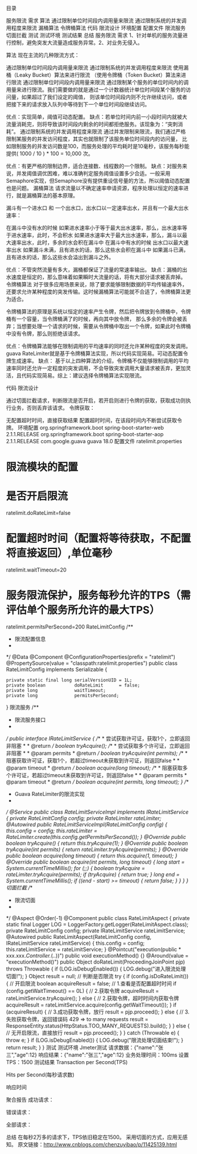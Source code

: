 目录

服务限流
需求
算法
通过限制单位时间段内调用量来限流
通过限制系统的并发调用程度来限流
漏桶算法
令牌桶算法
代码
限流设计
环境配置
配置文件
限流服务
切面拦截
测试
测试环境
测试结果
总结
服务限流
需求
1、针对单机的服务流量进行控制，避免突发大流量造成服务异常。2、对业务无侵入。

算法
现在主流的几种限流方式：

通过限制单位时间段内调用量来限流
通过限制系统的并发调用程度来限流
使用漏桶（Leaky Bucket）算法来进行限流
（使用令牌桶（Token Bucket）算法来进行限流
通过限制单位时间段内调用量来限流
通过限制某个服务的单位时间内的调用量来进行限流。我们需要做的就是通过一个计数器统计单位时间段某个服务的访问量，如果超过了我们设定的阈值，
则该单位时间段内则不允许继续访问，或者把接下来的请求放入队列中等待到下一个单位时间段继续访问。

优点：实现简单，阈值可动态配置。
缺点：若单位时间内前一小段时间内就被大流量消耗完，则将导致该时间段内剩余的时间都拒绝服务。该现象为：“突刺消耗”。
通过限制系统的并发调用程度来限流
通过并发限制来限流，我们通过严格限制某服务的并发访问程度，其实也就限制了该服务单位时间段内的访问量，
比如限制服务的并发访问数是100，而服务处理的平均耗时是10毫秒，该服务每秒能提供( 1000 / 10 ) * 100 = 10,000 次。

优点：有更严格的限制边界，适合连接数、线程数的一个限制。
缺点：对服务来说，并发阈值调优困难，难以准确判定服务阈值设置多少合适。一般采用Semaphore实现，但Semaphore没有提供重设信号量的方法，所以阈值动态配置也是问题。
漏桶算法
请求流量以不确定速率申请资源，程序处理以恒定的速率进行，就是漏桶算法的基本原理。


漏斗有一个进水口 和 一个出水口，出水口以一定速率出水，并且有一个最大出水速率：

在漏斗中没有水的时候
如果进水速率小于等于最大出水速率，那么，出水速率等于进水速率，此时，不会积水
如果进水速率大于最大出水速率，那么，漏斗以最大速率出水，此时，多余的水会积在漏斗中
在漏斗中有水的时候
出水口以最大速率出水
如果漏斗未满，且有进水的话，那么这些水会积在漏斗中
如果漏斗已满，且有进水的话，那么这些水会溢出到漏斗之外。

优点：不管突然流量有多大，漏桶都保证了流量的常速率输出。
缺点：漏桶的出水速度是恒定的，那么意味着如果瞬时大流量的话，将有大部分请求被丢弃掉。
令牌桶算法
对于很多应用场景来说，除了要求能够限制数据的平均传输速率外，还要求允许某种程度的突发传输。这时候漏桶算法可能就不合适了，令牌桶算法更为适合。

令牌桶算法的原理是系统以恒定的速率产生令牌，然后把令牌放到令牌桶中，令牌桶有一个容量，当令牌桶满了的时候，再向其中放令牌，
那么多余的令牌会被丢弃；当想要处理一个请求的时候，需要从令牌桶中取出一个令牌，如果此时令牌桶中没有令牌，那么则拒绝该请求。



优点：令牌桶算法能够在限制调用的平均速率的同时还允许某种程度的突发调用。guava RateLimiter就是基于令牌桶算法实现，所以代码实现简易。可动态配置令牌生成速率。
缺点：
基于以上四种算法的介绍，令牌桶不仅能够限制调用的平均速率同时还允许一定程度的突发调用，不会导致突发调用大量请求被丢弃，更加灵活，且代码实现简易。综上：建议选择令牌桶算法实现限流。

代码
限流设计

通过切面拦截请求，判断限流是否开启，若开启则进行令牌的获取，获取成功则执行业务，否则丢弃该请求。
令牌获取：

无配置超时时间，直接获取结果
配置超时时间，在该段时间内不断尝试获取令牌。
环境配置
<dependency>
     <groupId>org.springframework.boot</groupId>
     <artifactId>spring-boot-starter-web</artifactId>
     <version>2.1.1.RELEASE</version>
</dependency>
<dependency>
      <groupId>org.springframework.boot</groupId>
      <artifactId>spring-boot-starter-aop</artifactId>
      <version>2.1.1.RELEASE</version>
</dependency>
<dependency>
    <groupId>com.google.guava</groupId>
    <artifactId>guava</artifactId>
    <version>18.0</version>
</dependency>
配置文件
ratelimit.properties
# 限流模块的配置
# 是否开启限流
ratelimit.doRateLimit=false
# 配置超时时间（配置将等待获取，不配置将直接返回）,单位毫秒
ratelimit.waitTimeout=20
# 服务限流保护，服务每秒允许的TPS（需评估单个服务所允许的最大TPS）
ratelimit.permitsPerSecond=200
RateLimitConfig
/**
 * 限流配置信息
 * 
 */
@Data
@Component
@ConfigurationProperties(prefix = "ratelimit")
@PropertySource(value = "classpath:ratelimit.properties")
public class RateLimitConfig implements Serializable {
    
    private static final long serialVersionUID = 1L;
    private boolean           doRateLimit      = false;
    private long              waitTimeout;
    private long              permitsPerSecond;
}
限流服务
/**
 * 限流服务接口
 * 
 */
public interface IRateLimitService {
    /**
     * 尝试获取许可证，获取1个，立即返回非阻塞
     * 
     * @return
     */
    boolean tryAcquire();
    /**
     * 尝试获取多个许可证，立即返回非阻塞
     * 
     * @param permits
     * @return
     */
    boolean tryAcquire(int permits);
    /**
     * 阻塞获取许可证，获取1个，若超过timeout未获取到许可证，则返回false
     * 
     * @param timeout
     * @return
     */
    boolean acquire(long timeout);
    /**
     * 阻塞获取多个许可证，若超过timeout未获取到许可证，则返回false
     * 
     * @param permits
     * @param timeout
     * @return
     */
    boolean acquire(int permits, long timeout);
}
/**
 * Guava RateLimiter的限流实现
 * 
 */
@Service
public class RateLimitServiceImpl implements IRateLimitService {
    private RateLimitConfig config;
    private RateLimiter rateLimiter;
    @Autowired
    public RateLimitServiceImpl(RateLimitConfig config) {
        this.config = config;
        this.rateLimiter = RateLimiter.create(this.config.getPermitsPerSecond());
    }
    @Override
    public boolean tryAcquire() {
        return this.tryAcquire(1);
    }
    @Override
    public boolean tryAcquire(int permits) {
        return rateLimiter.tryAcquire(permits);
    }
    @Override
    public boolean acquire(long timeout) {
        return this.acquire(1, timeout);
    }
    @Override
    public boolean acquire(int permits, long timeout) {
        long start = System.currentTimeMillis();
        for (;;) {
            boolean tryAcquire = rateLimiter.tryAcquire(permits);
            if (tryAcquire) {
                return true;
            }
            long end = System.currentTimeMillis();
            if ((end - start) >= timeout) {
                return false;
            }
        }
    }
}
切面拦截
/**
 * 限流切面
 * 
 */
@Aspect
@Order(-1)
@Component
public class RateLimitAspect {
    private static final Logger LOG = LoggerFactory.getLogger(RateLimitAspect.class);
    private RateLimitConfig config;
    private IRateLimitService rateLimitService;
    @Autowired
    public RateLimitAspect(RateLimitConfig config, IRateLimitService rateLimitService) {
        this.config = config;
        this.rateLimitService = rateLimitService;
    }
    @Pointcut("execution(public * xxx.xxx.*Controller.*(..))")
    public void executionMethod() {}
    @Around(value = "executionMethod()")
    public Object doRateLimit(ProceedingJoinPoint pjp) throws Throwable {
        if (LOG.isDebugEnabled()) {
            LOG.debug("进入限流处理切面!");
        }
        Object result = null;
        // 判断是否限流
        try {
            if (config.isDoRateLimit()) {
                // 开启限流
                boolean acquireResult = false;
                // 1.查看是否配置超时时间
                if (config.getWaitTimeout() == 0L) {
                    // 2.获取令牌
                    acquireResult = rateLimitService.tryAcquire();
                } else {
                    // 2.获取令牌，超时时间内获取令牌
                    acquireResult = rateLimitService.acquire(config.getWaitTimeout());
                }
                if (acquireResult) {
                    // 3.成功获取令牌，放行
                    result = pjp.proceed();
                } else {
                    // 3.失败获取令牌，返回错误码 429 => to many requests
                    result = ResponseEntity.status(HttpStatus.TOO_MANY_REQUESTS).build();
                }
            } else {
                // 无开启限流，直接放行
                result = pjp.proceed();
            }
        } catch (Throwable e) {
            throw e;
        }
        if (LOG.isDebugEnabled()) {
            LOG.debug("限流处理切面结束!");
        }
        return result;
    }
}
测试
测试环境
Jmeter测试
请求数据：{"name":"张三","age":12}
响应结果：{"name":"张三","age":12}
业务处理时间：100ms
设置TPS：1500
测试结果
Transaction per Second(TPS)


Hits per Second(每秒请求数)


响应时间


聚合报告
成功请求：


错误请求：


全部请求：


总结
在每秒2万多的请求下，TPS依旧稳定在1500。
采用切面的方式，应用无感知。
原文链接：http://www.cnblogs.com/chenzuyibao/p/11425139.html
